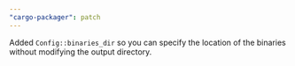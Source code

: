 ```yaml
---
"cargo-packager": patch
---
```


Added `Config::binaries_dir` so you can specify the location of the binaries without modifying the output directory.
